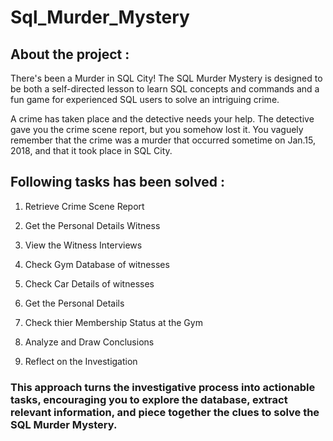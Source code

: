 # Sql_Murder_Mystery

## About the project :

There's been a Murder in SQL City! 
The SQL Murder Mystery is designed to be both a self-directed lesson to learn SQL concepts and commands and a fun game for experienced SQL users to solve an intriguing crime.

A crime has taken place and the detective needs your help. The detective gave you the crime scene report, but you somehow lost it. 
You vaguely remember that the crime was a murder that occurred sometime on Jan.15, 2018, and that it took place in SQL City. 

## Following tasks has been solved :

1.  Retrieve Crime Scene Report
    
2. Get the Personal Details Witness

3. View the Witness Interviews

4. Check Gym Database of witnesses
  
5. Check Car Details of witnesses

6. Get the Personal Details

8. Check thier Membership Status at the Gym

9. Analyze and Draw Conclusions

10. Reflect on the Investigation



### This approach turns the investigative process into actionable tasks, encouraging you to explore the database, extract relevant information, and piece together the clues to solve the SQL Murder Mystery.


